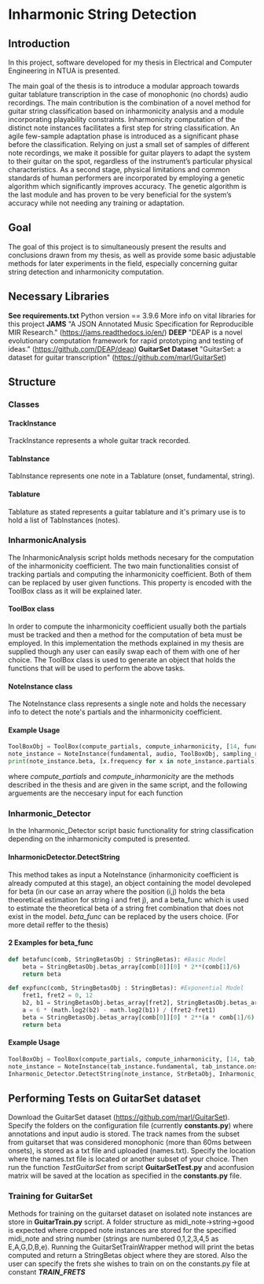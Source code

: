 # Inharmonic String Detection

## Introduction
In this project, software developed for my thesis in Electrical and Computer Engineering in NTUA is presented. 

The main goal of the thesis is to introduce a modular approach towards guitar tablature transcription in the case of monophonic (no chords) audio recordings. The main contribution is the combination of a novel method for guitar string classification based on inharmonicity analysis and a module incorporating playability constraints. Inharmonicity computation of the distinct note instances facilitates a first step for string classification. An agile few-sample adaptation phase is introduced as a significant phase before the classification. Relying on just a small set of samples of different note recordings, we make it possible for guitar players to adapt the system to their guitar on the spot, regardless of the instrument’s particular physical characteristics. As a second stage, physical limitations and common standards of human performers are incorporated by employing a genetic algorithm which significantly improves accuracy. The genetic algorithm is the last module and has proven to be very beneficial for the system’s accuracy while not needing any training or adaptation.

## Goal
The goal of this project is to simultaneously present the results and conclusions drawn from my thesis, as well as provide some basic adjustable methods for later experiments in the field, especially concerning guitar string detection and inharmonicity computation. 

## Necessary Libraries
**See requirements.txt** Python version == 3.9.6
More info on vital libraries for this project
**JAMS** "A JSON Annotated Music Specification for Reproducible MIR Research." (https://jams.readthedocs.io/en/)
**DEEP** "DEAP is a novel evolutionary computation framework for rapid prototyping and testing of ideas." (https://github.com/DEAP/deap)
**GuitarSet Dataset** "GuitarSet: a dataset for guitar transcription" (https://github.com/marl/GuitarSet)



## Structure

### Classes

#### TrackInstance
TrackInstance represents a whole guitar track recorded. 

#### TabInstance
TabInstance represents one note in a Tablature (onset, fundamental, string).

#### Tablature
Tablature as stated represents a guitar tablature and it's primary use is to hold a list of TabInstances (notes).

### InharmonicAnalysis
The InharmonicAnalysis script holds methods necesary for the computation of the inharmonicity coefficient. The two main functionalities consist of tracking partials and computing the inharmonicity coefficient. Both of them can be replaced by user given functions. This property is encoded with the ToolBox class as it will be explained later.

#### ToolBox class
In order to compute the inharmonicity coefficient usually both the partials must be tracked and then a method for the computation of beta must be employed. In this implementation the methods explained in my thesis are supplied though any user can easily swap each of them with one of her choice. The ToolBox class is used to generate an object that holds the functions that will be used to perform the above tasks.

#### NoteInstance class
The NoteInstance class represents a single note and holds the necessary info to detect the note's partials and the inharmonicity coefficient.

#### Example Usage
```python
ToolBoxObj = ToolBox(compute_partials, compute_inharmonicity, [14, fundamental/2], [])
note_instance = NoteInstance(fundamental, audio, ToolBoxObj, sampling_rate, constants)
print(note_instance.beta, [x.frequency for x in note_instance.partials])
```
where *compute_partials* and *compute_inharmonicity* are the methods described in the thesis and are given in the same script, and the following arguements are the neccesary input for each function

### Inharmonic_Detector
In the Inharmonic_Detector script basic functionality for string classification depending on the inharmonicity computed is presented. 
#### InharmonicDetector.DetectString
This method takes as input a NoteInstance (inharmonicity coefficient is already computed at this stage), an object containing the model devoleped for beta (in our case an array where the position (i,j) holds the beta theoretical estimation for string i and fret j), and a beta_func which is used to estimate the theoretical beta of a string fret combination that does not exist in the model. *beta_func* can be replaced by the users choice. (For more detail reffer to the thesis)
#### 2 Examples for beta_func
```python
def betafunc(comb, StringBetasObj : StringBetas): #Basic Model
    beta = StringBetasObj.betas_array[comb[0]][0] * 2**(comb[1]/6)
    return beta

def expfunc(comb, StringBetasObj : StringBetas): #Exponential Model
    fret1, fret2 = 0, 12
    b2, b1 = StringBetasObj.betas_array[fret2], StringBetasObj.betas_array[fret1]
    a = 6 * (math.log2(b2) - math.log2(b1)) / (fret2-fret1)
    beta = StringBetasObj.betas_array[comb[0]][0] * 2**(a * comb[1]/6)
    return beta
```
#### Example Usage
```python
ToolBoxObj = ToolBox(compute_partials, compute_inharmonicity, [14, tab_instance.fundamental/2], [])
note_instance = NoteInstance(tab_instance.fundamental, tab_instance.onset, tab_instance.note_audio, ToolBoxObj, track_instance.sampling_rate, constants)
Inharmonic_Detector.DetectString(note_instance, StrBetaObj, Inharmonic_Detector.betafunc)
```

## Performing Tests on GuitarSet dataset
Download the GuitarSet dataset (https://github.com/marl/GuitarSet). Specify the folders on the configuration file (currently **constants.py**) where annotations and input audio is stored. The track names from the subset from guitarset that was considered monophonic (more than 60ms between onsets), is stored as a txt file and uploaded (names.txt). Specify the location where the names.txt file is located or another subset of your choice. Then run the function *TestGuitarSet* from script **GuitarSetTest.py** and aconfusion matrix will be saved at the location as specified in the **constants.py** file.

### Training for GuitarSet
Methods for training on the guitarset dataset on isolated note instances are store in **GuitarTrain.py** script. A folder structure as midi_note->string->good is expected where cropped note instances are stored for the specified midi_note and string number (strings are numbered 0,1,2,3,4,5 as E,A,G,D,B,e). Running the GuitarSetTrainWrapper method will print the betas computed and return a StringBetas object where they are stored. Also the user can specify the frets she wishes to train on on the constants.py file at constant ***TRAIN_FRETS***
